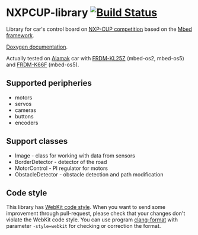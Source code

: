# NXPCUP-library [![Build Status](https://travis-ci.org/JarekParal/NXPCUP-library.svg?branch=master)](https://travis-ci.org/JarekParal/NXPCUP-library)
Library for car's control board on [NXP-CUP competition](https://community.nxp.com/groups/tfc-emea) based on the [Mbed framework](https://mbed.com).

[Doxygen documentation](https://jarekparal.github.io/NXPCUP-library/annotated.html).

Actually tested on [Alamak](https://nxp.gitbook.io/nxp-cup-hardware-reference-alamak/kit-contents) car with [FRDM-KL25Z](https://os.mbed.com/platforms/KL25Z/) (mbed-os2, mbed-os5) and [FRDM-K66F](https://os.mbed.com/platforms/FRDM-K66F) (mbed-os5).

## Supported peripheries

- motors
- servos
- cameras
- buttons
- encoders 

## Support classes

- Image - class for working with data from sensors 
- BorderDetector - detector of the road
- MotorControl - PI regulator for motors
- ObstacleDetector - obstacle detection and path modification

## Code style

This library has [WebKit code style](https://webkit.org/code-style-guidelines/).
When you want to send some improvement through pull-request, please check that your changes don't violate the WebKit code style.
You can use program [clang-format](https://clang.llvm.org/docs/ClangFormat.html) with parameter `-style=webkit` for checking or correction the format.
